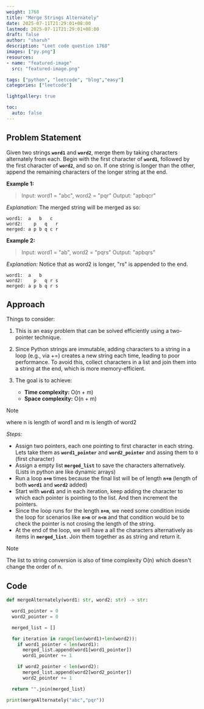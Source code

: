 ```yaml
---
weight: 1768
title: "Merge Strings Alternately"
date: 2025-07-11T21:29:01+08:00
lastmod: 2025-07-11T21:29:01+08:00
draft: false
author: "sharuh"
description: "Leet code question 1768"
images: ["py.png"]
resources:
- name: "featured-image"
  src: "featured-image.png"

tags: ["python", "leetcode", "blog","easy"]
categories: ["leetcode"]

lightgallery: true

toc:
  auto: false
---
```

## **Problem Statement** 
Given two strings **`word1`** and **`word2`**, merge them by taking characters alternately from each. Begin with the first character of **`word1`**, followed by the first character of **`word2`**, and so on. If one string is longer than the other, append the remaining characters of the longer string at the end.

**Example 1:**

> Input: word1 = "abc", word2 = "pqr"
> Output: "apbqcr"

*Explanation:* The merged string will be merged as so:
```
word1:  a   b   c
word2:    p   q   r
merged: a p b q c r
```
**Example 2:**
>Input: word1 = "ab", word2 = "pqrs"
>Output: "apbqrs"

*Explanation:* Notice that as word2 is longer, "rs" is appended to the end.
```
word1:  a   b 
word2:    p   q r s
merged: a p b q r s
```


## **Approach**

Things to consider:
1. This is an easy problem that can be solved efficiently using a two-pointer technique.
2. Since Python strings are immutable, adding characters to a string in a loop (e.g., via +=) creates a new string each time, leading to poor performance. To avoid this, collect characters in a list and join them into a string at the end, which is more memory-efficient.
3. The goal is to achieve:

    * **Time complexity:** O(n + m)
    * **Space complexity:** O(n + m)

>[!NOTE]
> where n is length of word1 and m is length of word2

*Steps:*
- Assign two pointers, each one pointing to first character in each string. Lets take them as **`word1_pointer`** and **`word2_pointer`** and assing them to `0` (first character)
- Assign a empty list **`merged_list`** to save the characters alternatively. (Lists in python are like dynamic arrays)
- Run a loop **`n+m`** times because the final list will be of length **`n+m`** (length of both **`word1`** and **`word2`** added)
- Start with **`word1`** and in each iteration, keep adding the character to which each pointer is pointing to the list. And then increment the pointers.
- Since the loop runs for the length **`n+m`**, we need some condition inside the loop for scenarios like **`n>m`** or **`n<m`** and that condition would be to check the pointer is not crosing the length of the string.
- At the end of the loop, we will have a all the characters alternatively as items in **`merged_list`**. Join them together as as string and return it.

>[!NOTE]
>The list to string conversion is also of time complexity O(n) which doesn't change the order of n.


## **Code**
```python
def mergeAlternately(word1: str, word2: str) -> str:

  word1_pointer = 0
  word2_pointer = 0

  merged_list = []

  for iteration in range(len(word1)+len(word2)):
    if word1_pointer < len(word1):
      merged_list.append(word1[word1_pointer])
      word1_pointer += 1

    if word2_pointer < len(word2):
      merged_list.append(word2[word2_pointer])
      word2_pointer += 1

  return "".join(merged_list)

print(mergeAlternately("abc","pqr"))
```